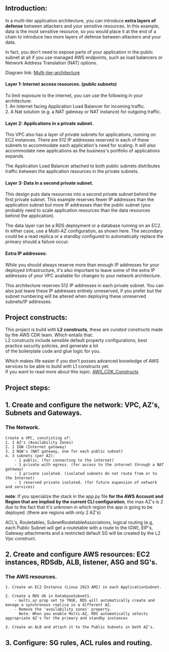 ## Introduction:

In a multi-tier application architecture, you can introduce **extra layers of defense** between attackers and your sensitive resources. In this example, data is the most sensitive resource, so you would place it at the end of a chain to introduce two more layers of defense between attackers and your data.

In fact, you don't need to expose parts of your application in the public subnet at all if you use managed AWS endpoints, such as load balancers or Network Address Translation (NAT) options.  

Diagram link: [Multi-tier-architecture](../includes/diagram.png)  

#### Layer 1: Internet access resources. (public subnets)   
To limit exposure to the internet, you can use the following in your architecture:  
    1. An internet facing Application Load Balancer for incoming traffic.  
    2. A Nat solution (e.g. a NAT gateway or NAT instance) for outgoing traffic.  

#### Layer 2: Applications in a private subnet.    
This VPC also has a layer of private subnets for applications, running on EC2 instances. There are 512 IP addresses reserved in   each of these subnets to accommodate each application's need for scaling. It will also accommodate new applications as the   business's portfolio of applications expands.  

The Application Load Balancer attached to both public subnets distributes traffic between the application resources in the private subnets.  

#### Layer 3: Data in a second private subnet.  
This design puts data resources into a second private subnet behind the first private subnet. This example reserves fewer IP addresses than the application subnet but more IP addresses than the public subnet (you probably need to scale application resources than the data resources behind the application). 

The data layer can be a RDS deployment or a database running on an EC2. In either case, use a Multi-AZ configuration, as shown here. The secondary could be a read replica or a standby configured to automatically replace the primary should a failure occur. 

#### Extra IP addresses:
While you should always reserve more than enough IP addresses for your deployed infrastructure, it's also important to leave some of the extra IP addresses of your VPC available for changes to your network architecture. 

This architecture reserves 512 IP addresses in each private subnet. You can also just leave these IP addresses entirely unreserved, if you prefer but the subnet numbering will be altered when deploying these unreserved subnets/IP addresses.  

## Project constructs:

This project is build with **L2 constructs**, these are _curated constructs_ made by the AWS CDK team. Which entails that:  
L2 constructs include sensible default property configurations, best practice security policies, and generate a lot   
of the boilerplate code and glue logic for you.  

Which makes life easier if you don't posses advanced knowledge of AWS services to be able to build with L1 constructs yet.  
If you want to read more about this topic:  [AWS_CDK_Constructs](https://docs.aws.amazon.com/cdk/v2/guide/constructs.html)   

## Project steps:    

## 1. Create and configure the network: VPC, AZ's, Subnets and Gateways.   

### The Network.

    Create a VPC, constisting of:  
    1. 2 AZ's (Availability Zones)  
    2. 1 IGW (Internet gateway)
    3. 2 NGW's (NAT gateway, one for each public subnet)   
    4. 3 subnets (per AZ):    
        - 1 public. (for connecting to the internet)  
        - 1 private with egress. (for access to the internet through a NAT gateway)  
        - 1 private isolated. (isolated subnets do not route from or to the Internet)  
        - 1 reserved private isolated. (for future expansion of network and services)  

**note**: If you specialize the stack in the app.py file **for the AWS Account and Region that are implied by the current CLI configuration**, the max AZ's is 2 due to the fact that it's unknown in which region the app is going to be deployed. (there are regions with only 2 AZ's)  

ACL's, Routetables, SubnetRoutetableAssociations, logical routing (e.g, each Public Subnet will get a routetable with a route to the IGW), EIP's, Gateway attachments and a restricted default SG will be created by the L2 Vpc construct.   

## 2. Create and configure AWS resources: EC2 instances, RDSdb, ALB, listener, ASG and SG's.  

### The AWS resources.
 
    1. Create an EC2 Instance (Linux 2023 AMI) in each ApplicationSubnet.  

    2. Create a RDS db in DatabaseSubnet1.  
        - multi_az prop set to TRUE, RDS will automatically create and manage a synchronous replica in a different AZ.  
        - Remove the 'availability zones' property.
          Note: When you enable Multi-AZ, RDS automatically selects appropriate AZ's for the primary and standby instances  

    3. Create an ALB and attach it to the Public Subnets in both AZ's.  

## 3. Configure: SG rules, ACL rules and routing.

